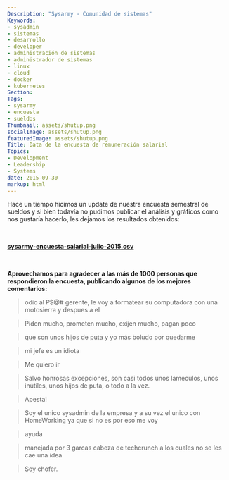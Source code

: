 ```yaml
---
Description: "Sysarmy - Comunidad de sistemas"
Keywords:
- sysadmin 
- sistemas
- desarrollo
- developer
- administración de sistemas
- administrador de sistemas
- linux
- cloud
- docker
- kubernetes
Section: 
Tags:
- sysarmy
- encuesta
- sueldos
Thumbnail: assets/shutup.png
socialImage: assets/shutup.png
featuredImage: assets/shutup.png
Title: Data de la encuesta de remuneración salarial
Topics:
- Development
- Leadership
- Systems
date: 2015-09-30
markup: html
---
```


<p>Hace un tiempo hicimos un update de nuestra encuesta semestral de sueldos y si bien todavía no pudimos publicar el análisis y gráficos como nos gustaría hacerlo, les dejamos los resultados obtenidos:</p>
<p>&nbsp;</p>
<p><strong><a href="https://drive.google.com/open?id=0B7UapTwn9AahSHl1aGNfTlNrYWc" target="_blank" rel="noopener">sysarmy-encuesta-salarial-julio-2015.csv</a></strong></p>
<p>&nbsp;</p>
<p><strong>Aprovechamos para agradecer a las más de 1000 personas que respondieron la encuesta, publicando algunos de los mejores comentarios:</strong></p>
<blockquote><p>odio al P$@# gerente, le voy a formatear su computadora con una motosierra y despues a el</p></blockquote>
<blockquote><p>Piden mucho, prometen mucho, exijen mucho, pagan poco</p></blockquote>
<blockquote><p>que son unos hijos de puta y yo más boludo por quedarme</p></blockquote>
<blockquote><p>mi jefe es un idiota</p></blockquote>
<blockquote><p>Me quiero ir</p></blockquote>
<blockquote><p>Salvo honrosas excepciones, son casi todos unos lameculos, unos inútiles, unos hijos de puta, o todo a la vez.</p></blockquote>
<blockquote><p>Apesta!</p></blockquote>
<blockquote><p>Soy el unico sysadmin de la empresa y a su vez el unico con HomeWorking ya que si no es por eso me voy</p></blockquote>
<blockquote><p>ayuda</p></blockquote>
<blockquote><p>manejada por 3 garcas cabeza de techcrunch a los cuales no se les cae una idea</p></blockquote>
<blockquote><p>Soy chofer.</p></blockquote>
